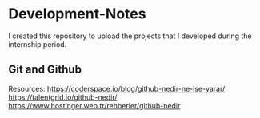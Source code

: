 # Development-Notes
I created this repository to upload the projects that I developed during the internship period.
 
## Git and Github
Resources:
https://coderspace.io/blog/github-nedir-ne-ise-yarar/
https://talentgrid.io/github-nedir/
https://www.hostinger.web.tr/rehberler/github-nedir

